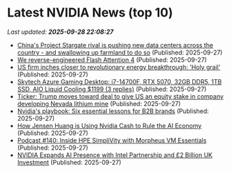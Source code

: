 # Latest NVIDIA News (top 10)
_Last updated: **2025-09-28 22:08:27**_

- [China's Project Stargate rival is pushing new data centers across the country - and swallowing up farmland to do so](https://www.techradar.com/pro/chinas-project-stargate-rival-is-pushing-new-data-centers-across-the-country-and-swallowing-up-farmland-to-do-that) (Published: 2025-09-27)
- [We reverse-engineered Flash Attention 4](https://modal.com/blog/reverse-engineer-flash-attention-4) (Published: 2025-09-27)
- [US firm inches closer to revolutionary energy breakthrough: 'Holy grail'](https://www.yahoo.com/news/articles/us-firm-inches-closer-revolutionary-211500619.html) (Published: 2025-09-27)
- [Skytech Azure Gaming Desktop: i7-14700F, RTX 5070, 32GB DDR5, 1TB SSD, AIO Liquid Cooling $1199 (3 replies)](https://slickdeals.net/f/18640156-skytech-azure-gaming-desktop-i7-14700f-rtx-5070-32gb-ddr5-1tb-ssd-aio-liquid-cooling-1199) (Published: 2025-09-27)
- [Ticker: Trump moves toward deal to give US an equity stake in company developing Nevada lithium mine](https://www.bostonherald.com/2025/09/27/ticker-trump-moves-toward-deal-to-give-us-an-equity-stake-in-company-developing-nevada-lithium-mine/) (Published: 2025-09-27)
- [Nvidia's playbook: Six essential lessons for B2B brands](https://fastcompany.co.za/business/2025-09-27-nvidias-playbook-six-essential-lessons-for-b2b-brands/) (Published: 2025-09-27)
- [How Jensen Huang is Using Nvidia Cash to Rule the AI Economy](https://biztoc.com/x/9b44ccc194d53241) (Published: 2025-09-27)
- [Podcast #140: Inside HPE SimpliVity with Morpheus VM Essentials](https://www.storagereview.com/podcast/podcast-140-inside-hpe-simplivity-with-morpheus-vm-essentials) (Published: 2025-09-27)
- [NVIDIA Expands AI Presence with Intel Partnership and £2 Billion UK Investment](https://biztoc.com/x/e81e9a0981027d6d) (Published: 2025-09-27)
